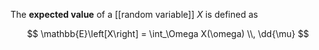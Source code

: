 The **expected value** of a [[random variable]] $X$ is defined as

$$
\mathbb{E}\left[X\right] = \int_\Omega X(\omega) \\, \dd{\mu}
$$